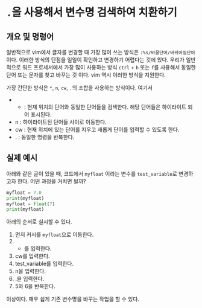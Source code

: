 # `.`을 사용해서 변수명 검색하여 치환하기

## 개요 및 명령어
일반적으로 vim에서 글자를 변경할 때 가장 많이 쓰는 방식은 `:%s/바꿀단어/바뀌어질단어`이다. 이러한 방식의 단점을 일일이 확인하고 변경하기 어렵다는 것에 있다.
우리가 일반적으로 워드 프로세서에서 가장 많이 사용하는 방식 `ctrl` + `h` 또는 `f`를 사용해서 동일한 단어 또는 문자를 찾고 바꾸는 것 이다.
vim 역시 이러한 방식을 지원한다. 

가장 간단한 방식은 `*`, `n`, `cw`, `.`의 조합을 사용하는 방식이다. 여기서

- * : 현재 위치의 단어와 동일한 단어들을 검색한다. 해당 단어들은 하이라이트 되어 표시된다.
- n : 하이라이트된 단어들 사이로 이동한다.
- cw : 현재 위치에 있는 단어를 지우고 새롭게 단어를 입력할 수 있도록 한다.
- . : 동일한 명령을 반복한다.

## 실제 예시
아래와 같은 글이 있을 때, 코드에서 `myfloat` 이라는 변수를 `test_variable`로 변경하고자 한다. 어떤 과정을 거치면 될까?

```python
myfloat = 7.0
print(myfloat)
myfloat = float(7)
print(myfloat)
```

아래의 순서로 실시할 수 있다.
1. 먼저 커서를 `myfloat`으로 이동한다.
2. * 를 입력한다.
3. cw를 입력한다.
4. test_variable를 입력한다.
5. n을 입력한다.
6. .을 입력한다.
7. 5와 6을 반복한다.

이상이다. 매우 쉽게 기존 변수명을 바꾸는 작업을 할 수 있다. 



